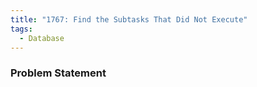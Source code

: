 ```yaml
---
title: "1767: Find the Subtasks That Did Not Execute"
tags:
  - Database
---
```

### Problem Statement

